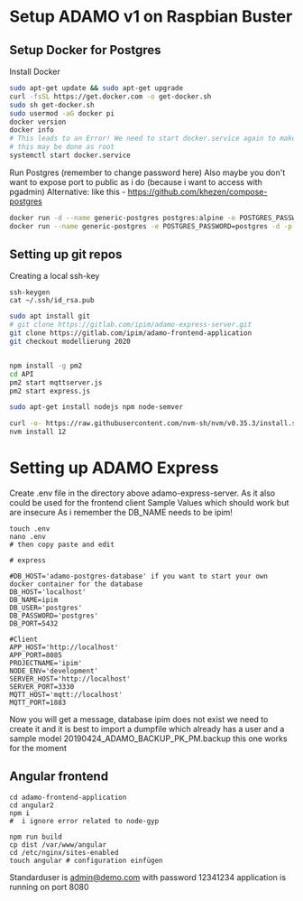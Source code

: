# Setup ADAMO v1 on Raspbian Buster

## Setup Docker for Postgres

Install Docker 
```sh
sudo apt-get update && sudo apt-get upgrade
curl -fsSL https://get.docker.com -o get-docker.sh
sudo sh get-docker.sh
sudo usermod -aG docker pi
docker version
docker info
# This leads to an Error! We need to start docker.service again to make sure the pi user is authorized. 
# this may be done as root 
systemctl start docker.service
```

Run Postgres (remember to change password here)
Also maybe you don't want to expose port to public as i do (because i want to access with pgadmin)
Alternative: like this - https://github.com/khezen/compose-postgres

```sh
docker run -d --name generic-postgres postgres:alpine -e POSTGRES_PASSWORD=postgres -p 5432:5432
docker run --name generic-postgres -e POSTGRES_PASSWORD=postgres -d -p 5432:5432 postgres 
```

## Setting up git repos

Creating a local ssh-key

```ssh
ssh-keygen 
cat ~/.ssh/id_rsa.pub
```

```sh
sudo apt install git
# git clone https://gitlab.com/ipim/adamo-express-server.git
git clone https://gitlab.com/ipim/adamo-frontend-application
git checkout modellierung 2020


npm install -g pm2
cd API 
pm2 start mqttserver.js
pm2 start express.js

sudo apt-get install nodejs npm node-semver

curl -o- https://raw.githubusercontent.com/nvm-sh/nvm/v0.35.3/install.sh | bash
nvm install 12


```

# Setting up ADAMO Express 

Create .env file in the directory above adamo-express-server. As it also could be used for the frontend client
Sample Values which should work but are insecure 
As i remember the DB_NAME needs to be ipim! 
```
touch .env 
nano .env
# then copy paste and edit

# express 

#DB_HOST='adamo-postgres-database' if you want to start your own docker container for the database
DB_HOST='localhost' 
DB_NAME=ipim
DB_USER='postgres'
DB_PASSWORD='postgres'
DB_PORT=5432

#Client
APP_HOST='http://localhost'
APP_PORT=8085
PROJECTNAME='ipim'
NODE_ENV='development'
SERVER_HOST='http://localhost'
SERVER_PORT=3330
MQTT_HOST='mqtt://localhost'
MQTT_PORT=1883
```

Now you will get a message, database ipim does not exist
we need to create it and it is best to import a dumpfile which already has a user and a sample model
20190424_ADAMO_BACKUP_PK_PM.backup this one works for the moment


## Angular frontend

```
cd adamo-frontend-application
cd angular2
npm i 
#  i ignore error related to node-gyp

npm run build
cp dist /var/www/angular
cd /etc/nginx/sites-enabled
touch angular # configuration einfügen

```

Standarduser is 
admin@demo.com with password 12341234
application is running on port 8080

